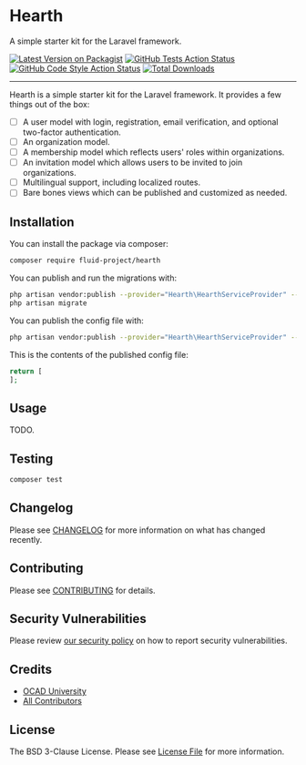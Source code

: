 # Hearth

A simple starter kit for the Laravel framework.

[![Latest Version on Packagist](https://img.shields.io/packagist/v/fluid-project/hearth.svg?style=flat-square)](https://packagist.org/packages/fluid-project/hearth)
[![GitHub Tests Action Status](https://img.shields.io/github/workflow/status/fluid-project/hearth/run-tests?label=tests)](https://github.com/fluid-project/hearth/actions?query=workflow%3Arun-tests+branch%3Amain)
[![GitHub Code Style Action Status](https://img.shields.io/github/workflow/status/fluid-project/hearth/Check%20&%20fix%20styling?label=code%20style)](https://github.com/fluid-project/hearth/actions?query=workflow%3A"Check+%26+fix+styling"+branch%3Amain)
[![Total Downloads](https://img.shields.io/packagist/dt/fluid-project/hearth.svg?style=flat-square)](https://packagist.org/packages/fluid-project/hearth)

---

Hearth is a simple starter kit for the Laravel framework. It provides a few things out of the box:

- [ ] A user model with login, registration, email verification, and optional two-factor authentication.
- [ ] An organization model.
- [ ] A membership model which reflects users' roles within organizations.
- [ ] An invitation model which allows users to be invited to join organizations.
- [ ] Multilingual support, including localized routes.
- [ ] Bare bones views which can be published and customized as needed.

## Installation

You can install the package via composer:

```bash
composer require fluid-project/hearth
```

You can publish and run the migrations with:

```bash
php artisan vendor:publish --provider="Hearth\HearthServiceProvider" --tag="hearth-migrations"
php artisan migrate
```

You can publish the config file with:
```bash
php artisan vendor:publish --provider="Hearth\HearthServiceProvider" --tag="hearth-config"
```

This is the contents of the published config file:

```php
return [
];
```

## Usage

TODO.

## Testing

```bash
composer test
```

## Changelog

Please see [CHANGELOG](CHANGELOG.md) for more information on what has changed recently.

## Contributing

Please see [CONTRIBUTING](.github/CONTRIBUTING.md) for details.

## Security Vulnerabilities

Please review [our security policy](../../security/policy) on how to report security vulnerabilities.

## Credits

- [OCAD University](https://github.com/fluid-project)
- [All Contributors](../../contributors)

## License

The BSD 3-Clause License. Please see [License File](LICENSE.md) for more information.
